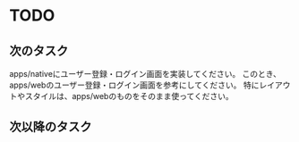 # TODO

## 次のタスク

apps/nativeにユーザー登録・ログイン画面を実装してください。
このとき、apps/webのユーザー登録・ログイン画面を参考にしてください。
特にレイアウトやスタイルは、apps/webのものをそのまま使ってください。

## 次以降のタスク

